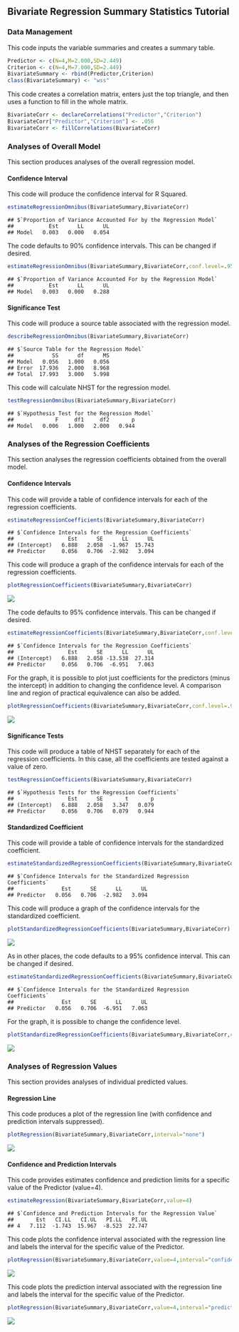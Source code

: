 
## Bivariate Regression Summary Statistics Tutorial

### Data Management

This code inputs the variable summaries and creates a summary table.

```r
Predictor <- c(N=4,M=2.000,SD=2.449)
Criterion <- c(N=4,M=7.000,SD=2.449)
BivariateSummary <- rbind(Predictor,Criterion)
class(BivariateSummary) <- "wss"
```

This code creates a correlation matrix, enters just the top triangle, and then uses a function to fill in the whole matrix.

```r
BivariateCorr <- declareCorrelations("Predictor","Criterion")
BivariateCorr["Predictor","Criterion"] <- .056
BivariateCorr <- fillCorrelations(BivariateCorr)
```

### Analyses of Overall Model

This section produces analyses of the overall regression model.

#### Confidence Interval

This code will produce the confidence interval for R Squared.

```r
estimateRegressionOmnibus(BivariateSummary,BivariateCorr)
```

```
## $`Proportion of Variance Accounted For by the Regression Model`
##           Est      LL      UL
## Model   0.003   0.000   0.054
```

The code defaults to 90% confidence intervals. This can be changed if desired.

```r
estimateRegressionOmnibus(BivariateSummary,BivariateCorr,conf.level=.95)
```

```
## $`Proportion of Variance Accounted For by the Regression Model`
##           Est      LL      UL
## Model   0.003   0.000   0.288
```

#### Significance Test

This code will produce a source table associated with the regression model.

```r
describeRegressionOmnibus(BivariateSummary,BivariateCorr)
```

```
## $`Source Table for the Regression Model`
##            SS      df      MS
## Model   0.056   1.000   0.056
## Error  17.936   2.000   8.968
## Total  17.993   3.000   5.998
```

This code will calculate NHST for the regression model.

```r
testRegressionOmnibus(BivariateSummary,BivariateCorr)
```

```
## $`Hypothesis Test for the Regression Model`
##             F     df1     df2       p
## Model   0.006   1.000   2.000   0.944
```

### Analyses of the Regression Coefficients

This section analyses the regression coefficients obtained from the overall model.

#### Confidence Intervals 

This code will provide a table of confidence intervals for each of the regression coefficients.

```r
estimateRegressionCoefficients(BivariateSummary,BivariateCorr)
```

```
## $`Confidence Intervals for the Regression Coefficients`
##                 Est      SE      LL      UL
## (Intercept)   6.888   2.058  -1.967  15.743
## Predictor     0.056   0.706  -2.982   3.094
```

This code will produce a graph of the confidence intervals for each of the regression coefficients.

```r
plotRegressionCoefficients(BivariateSummary,BivariateCorr)
```

![](figures/Bivariate-Summary-CoefficientsA-1.png)<!-- -->

The code defaults to 95% confidence intervals. This can be changed if desired.

```r
estimateRegressionCoefficients(BivariateSummary,BivariateCorr,conf.level=.99)
```

```
## $`Confidence Intervals for the Regression Coefficients`
##                 Est      SE      LL      UL
## (Intercept)   6.888   2.058 -13.538  27.314
## Predictor     0.056   0.706  -6.951   7.063
```

For the graph, it is possible to plot just coefficients for the predictors (minus the intercept) in addition to changing the confidence level. A comparison line and region of practical equivalence can also be added.

```r
plotRegressionCoefficients(BivariateSummary,BivariateCorr,conf.level=.99,line=0,rope=c(-2,2),intercept=FALSE)
```

![](figures/Bivariate-Summary-CoefficientsB-1.png)<!-- -->

#### Significance Tests

This code will produce a table of NHST separately for each of the regression coefficients. In this case, all the coefficients are tested against a value of zero.

```r
testRegressionCoefficients(BivariateSummary,BivariateCorr)
```

```
## $`Hypothesis Tests for the Regression Coefficients`
##                 Est      SE       t       p
## (Intercept)   6.888   2.058   3.347   0.079
## Predictor     0.056   0.706   0.079   0.944
```

#### Standardized Coefficient

This code will provide a table of confidence intervals for the standardized coefficient.

```r
estimateStandardizedRegressionCoefficients(BivariateSummary,BivariateCorr)
```

```
## $`Confidence Intervals for the Standardized Regression Coefficients`
##               Est      SE      LL      UL
## Predictor   0.056   0.706  -2.982   3.094
```

This code will produce a graph of the confidence intervals for the standardized coefficient.

```r
plotStandardizedRegressionCoefficients(BivariateSummary,BivariateCorr)
```

![](figures/Bivariate-Summary-StandardizedA-1.png)<!-- -->

As in other places, the code defaults to a 95% confidence interval. This can be changed if desired.

```r
estimateStandardizedRegressionCoefficients(BivariateSummary,BivariateCorr,conf.level=.99)
```

```
## $`Confidence Intervals for the Standardized Regression Coefficients`
##               Est      SE      LL      UL
## Predictor   0.056   0.706  -6.951   7.063
```

For the graph, it is possible to change the confidence level.

```r
plotStandardizedRegressionCoefficients(BivariateSummary,BivariateCorr,conf.level=.99)
```

![](figures/Bivariate-Summary-StandardizedB-1.png)<!-- -->

### Analyses of Regression Values

This section provides analyses of individual predicted values.

#### Regression Line

This code produces a plot of the regression line (with confidence and prediction intervals suppressed).

```r
plotRegression(BivariateSummary,BivariateCorr,interval="none")
```

![](figures/Bivariate-Summary-LineA-1.png)<!-- -->

#### Confidence and Prediction Intervals

This code provides estimates confidence and prediction limits for a specific value of the Predictor (value=4).

```r
estimateRegression(BivariateSummary,BivariateCorr,value=4)
```

```
## $`Confidence and Prediction Intervals for the Regression Value`
##       Est   CI.LL   CI.UL   PI.LL   PI.UL
## 4   7.112  -1.743  15.967  -8.523  22.747
```

This code plots the confidence interval associated with the regression line and labels the interval for the specific value of the Predictor.

```r
plotRegression(BivariateSummary,BivariateCorr,value=4,interval="confidence")
```

![](figures/Bivariate-Summary-ConfidenceA-1.png)<!-- -->

This code plots the prediction interval associated with the regression line and labels the interval for the specific value of the Predictor.

```r
plotRegression(BivariateSummary,BivariateCorr,value=4,interval="prediction")
```

![](figures/Bivariate-Summary-ConfidenceB-1.png)<!-- -->
